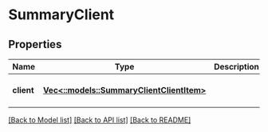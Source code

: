 # SummaryClient

## Properties
Name | Type | Description | Notes
------------ | ------------- | ------------- | -------------
**client** | [**Vec<::models::SummaryClientClientItem>**](SummaryClientClientItem.md) |  | [optional] [default to null]

[[Back to Model list]](../README.md#documentation-for-models) [[Back to API list]](../README.md#documentation-for-api-endpoints) [[Back to README]](../README.md)


